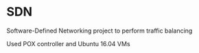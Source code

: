 # SDN
Software-Defined Networking project to perform traffic balancing

Used POX controller and Ubuntu 16.04 VMs
